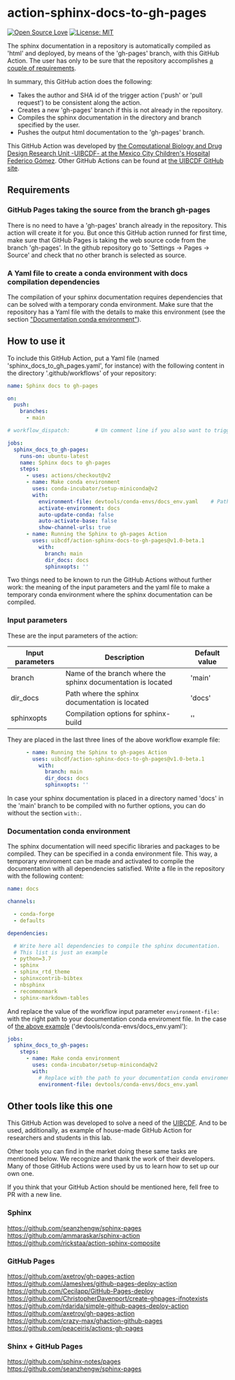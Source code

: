 # action-sphinx-docs-to-gh-pages
[![Open Source Love](https://badges.frapsoft.com/os/v2/open-source.svg?v=103)](https://github.com/ellerbrock/open-source-badges/)
[![License: MIT](https://img.shields.io/badge/License-MIT-yellow.svg)](https://opensource.org/licenses/MIT)


The sphinx documentation in a repository is automatically compiled as 'html' and deployed, by means
of the 'gh-pages' branch, with this GitHub Action. The user has only to be sure that the repository
accomplishes [a couple of requirements](#Requirements).

In summary, this GitHub action does the following:

- Takes the author and SHA id of the trigger action ('push' or 'pull request') to be consistent
  along the action.
- Creates a new 'gh-pages' branch if this is not already in the repository.
- Compiles the sphinx documentation in the directory and branch specified by the user.
- Pushes the output html documentation to the 'gh-pages' branch.

This GitHub Action was developed by [the Computational Biology and Drug Design Research Unit -UIBCDF- at the
Mexico City Children's Hospital Federico Gómez](https://www.uibcdf.org/). Other GitHub Actions can
be found at [the UIBCDF GitHub site](https://github.com/search?q=topic%3Agithub-actions+org%3Auibcdf&type=Repositories).

## Requirements

### GitHub Pages taking the source from the branch gh-pages

There is no need to have a 'gh-pages' branch already in the repository. This action will create it
for you. But once this GitHub action runned for first time, make sure that GitHub Pages is taking the web source
code from the branch 'gh-pages'. In the github repository go to 'Settings -> Pages -> Source' and
check that no other branch is selected as source.

### A Yaml file to create a conda environment with docs compilation dependencies

The compilation of your sphinx documentation requires dependencies that can be solved with a
temporary conda environment. Make sure that the repository has a Yaml file with the details to make
this environment (see the section ["Documentation conda environment"](#Documentation-conda-environment)). 

## How to use it

To include this GitHub Action, put a Yaml file (named 'sphinx\_docs\_to\_gh\_pages.yaml', for instance) with the following content in the
directory '.github/workflows' of your repository:

```yaml
name: Sphinx docs to gh-pages

on:
  push:
    branches:
      - main

# workflow_dispatch:        # Un comment line if you also want to trigger action manually

jobs:
  sphinx_docs_to_gh-pages:
    runs-on: ubuntu-latest
    name: Sphinx docs to gh-pages
    steps:
      - uses: actions/checkout@v2
      - name: Make conda environment
        uses: conda-incubator/setup-miniconda@v2
        with:
          environment-file: devtools/conda-envs/docs_env.yaml    # Path to the documentation conda environment
          activate-environment: docs
          auto-update-conda: false
          auto-activate-base: false
          show-channel-urls: true
      - name: Running the Sphinx to gh-pages Action
        uses: uibcdf/action-sphinx-docs-to-gh-pages@v1.0-beta.1
          with:
            branch: main
            dir_docs: docs
            sphinxopts: ''
```

Two things need to be known to run the GitHub Actions without further work: the meaning of the input parameters
and the yaml file to make a temporary conda environment where the sphinx documentation can
be compiled.

### Input parameters

These are the input parameters of the action:

| Input parameters | Description | Default value | 
| ---------------- | ------------------------------------------- | ------------------------------------------------------ |
| branch | Name of the branch where the sphinx documentation is located | 'main' |
| dir\_docs | Path where the sphinx documentation is located | 'docs' |
| sphinxopts | Compilation options for sphinx-build | '' |

They are placed in the last three lines of the above workflow example file:

```yaml
      - name: Running the Sphinx to gh-pages Action
        uses: uibcdf/action-sphinx-docs-to-gh-pages@v1.0-beta.1
          with:
            branch: main
            dir_docs: docs
            sphinxopts: ''
```

In case your sphinx documentation is placed in a directory named 'docs' in the 'main' branch to be
compiled with no further options, you can do without the section `with:`.

### Documentation conda environment

The sphinx documentation will need specific libraries and packages to be compiled. They can be
specified in a conda environment file. This way, a temporary enviroment can be made and activated
to compile the documentation with all dependencies satisfied. Write a file in the repository with
the following content:

```yaml
name: docs

channels:

  - conda-forge
  - defaults

dependencies:

  # Write here all dependencies to compile the sphinx documentation.
  # This list is just an example
  - python=3.7
  - sphinx
  - sphinx_rtd_theme
  - sphinxcontrib-bibtex
  - nbsphinx
  - recommonmark
  - sphinx-markdown-tables
```

And replace the value of the workflow input parameter `environment-file:` with the right path to your documentation conda enviroment file. In
the case of [the above example](#How-to-use-it) ('devtools/conda-envs/docs\_env.yaml'):

```yaml
jobs:
  sphinx_docs_to_gh-pages:
    steps:
      - name: Make conda environment
        uses: conda-incubator/setup-miniconda@v2
        with:
          # Replace with the path to your documentation conda enviroment file
          environment-file: devtools/conda-envs/docs_env.yaml
```

## Other tools like this one

This GitHub Action was developed to solve a need of the [UIBCDF]((https://www.uibcdf.org/)). And to be used, additionally, as example of
house-made GitHub Action for researchers and students in this lab.

Other tools you can find in the market doing these same tasks are mentioned below. We recognize and
thank the work of their developers. Many of those GitHub Actions were used by us to learn how to set up our own one.

If you think that your GitHub Action should be mentioned here, fell free to PR with a new line.

### Sphinx
https://github.com/seanzhengw/sphinx-pages   
https://github.com/ammaraskar/sphinx-action   
https://github.com/rickstaa/action-sphinx-composite   

### GitHub Pages
https://github.com/axetroy/gh-pages-action   
https://github.com/JamesIves/github-pages-deploy-action   
https://github.com/Cecilapp/GitHub-Pages-deploy    
https://github.com/ChristopherDavenport/create-ghpages-ifnotexists   
https://github.com/rdarida/simple-github-pages-deploy-action   
https://github.com/axetroy/gh-pages-action    
https://github.com/crazy-max/ghaction-github-pages   
https://github.com/peaceiris/actions-gh-pages   

### Shinx + GitHub Pages
https://github.com/sphinx-notes/pages   
https://github.com/seanzhengw/sphinx-pages   

